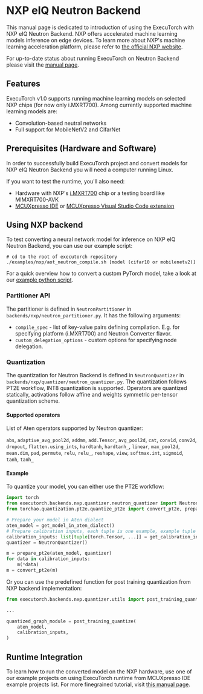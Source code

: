 # NXP eIQ Neutron Backend

This manual page is dedicated to introduction of using the ExecuTorch with NXP eIQ Neutron Backend.
NXP offers accelerated machine learning models inference on edge devices.
To learn more about NXP's machine learning acceleration platform, please refer to [the official NXP website](https://www.nxp.com/applications/technologies/ai-and-machine-learning:MACHINE-LEARNING).

<div class="admonition tip">
For up-to-date status about running ExecuTorch on Neutron Backend please visit the <a href="https://github.com/pytorch/executorch/blob/main/backends/nxp/README.md">manual page</a>.
</div>

## Features

ExecuTorch v1.0 supports running machine learning models on selected NXP chips (for now only i.MXRT700).
Among currently supported machine learning models are:
- Convolution-based neutral networks
- Full support for MobileNetV2 and CifarNet

## Prerequisites (Hardware and Software)

In order to successfully build ExecuTorch project and convert models for NXP eIQ Neutron Backend you will need a computer running Linux.

If you want to test the runtime, you'll also need:
- Hardware with NXP's [i.MXRT700](https://www.nxp.com/products/i.MX-RT700) chip or a testing board like MIMXRT700-AVK
- [MCUXpresso IDE](https://www.nxp.com/design/design-center/software/development-software/mcuxpresso-software-and-tools-/mcuxpresso-integrated-development-environment-ide:MCUXpresso-IDE) or [MCUXpresso Visual Studio Code extension](https://www.nxp.com/design/design-center/software/development-software/mcuxpresso-software-and-tools-/mcuxpresso-for-visual-studio-code:MCUXPRESSO-VSC)

## Using NXP backend

To test converting a neural network model for inference on NXP eIQ Neutron Backend, you can use our example script:

```shell
# cd to the root of executorch repository
./examples/nxp/aot_neutron_compile.sh [model (cifar10 or mobilenetv2)]
```

For a quick overview how to convert a custom PyTorch model, take a look at our [example python script](https://github.com/pytorch/executorch/tree/release/1.0/examples/nxp/aot_neutron_compile.py).

### Partitioner API

The partitioner is defined in `NeutronPartitioner` in `backends/nxp/neutron_partitioner.py`. It has the following
arguments:
* `compile_spec` - list of key-value pairs defining compilation. E.g. for specifying platform (i.MXRT700) and Neutron Converter flavor.
* `custom_delegation_options` - custom options for specifying node delegation.

### Quantization

The quantization for Neutron Backend is defined in `NeutronQuantizer` in `backends/nxp/quantizer/neutron_quantizer.py`.
The quantization follows PT2E workflow, INT8 quantization is supported. Operators are quantized statically, activations
follow affine and weights symmetric per-tensor quantization scheme.

#### Supported operators

List of Aten operators supported by Neutron quantizer:

`abs`, `adaptive_avg_pool2d`, `addmm`, `add.Tensor`, `avg_pool2d`, `cat`, `conv1d`, `conv2d`, `dropout`,
`flatten.using_ints`, `hardtanh`, `hardtanh_`, `linear`, `max_pool2d`, `mean.dim`, `pad`, `permute`, `relu`, `relu_`,
`reshape`, `view`, `softmax.int`, `sigmoid`, `tanh`, `tanh_`

#### Example

To quantize your model, you can either use the PT2E workflow:
```python
import torch
from executorch.backends.nxp.quantizer.neutron_quantizer import NeutronQuantizer
from torchao.quantization.pt2e.quantize_pt2e import convert_pt2e, prepare_pt2e

# Prepare your model in Aten dialect
aten_model = get_model_in_aten_dialect()
# Prepare calibration inputs, each tuple is one example, example tuple has items for each model input
calibration_inputs: list[tuple[torch.Tensor, ...]] = get_calibration_inputs()
quantizer = NeutronQuantizer()

m = prepare_pt2e(aten_model, quantizer)
for data in calibration_inputs:
    m(*data)
m = convert_pt2e(m)
```

Or you can use the predefined function for post training quantization from NXP backend implementation:
```python
from executorch.backends.nxp.quantizer.utils import post_training_quantize

...

quantized_graph_module = post_training_quantize(
    aten_model,
    calibration_inputs,
)
```

## Runtime Integration

To learn how to run the converted model on the NXP hardware, use one of our example projects on using ExecuTorch runtime from MCUXpresso IDE example projects list.
For more finegrained tutorial, visit [this manual page](https://mcuxpresso.nxp.com/mcuxsdk/latest/html/middleware/eiq/executorch/docs/nxp/topics/example_applications.html).
